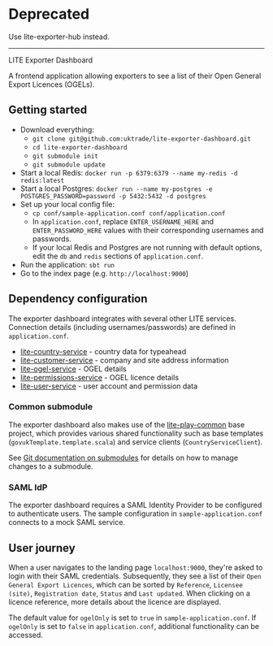 # Deprecated

Use lite-exporter-hub instead.

---

LITE Exporter Dashboard

A frontend application allowing exporters to see a list of their Open General Export Licences (OGELs).

## Getting started

* Download everything:
  * `git clone git@github.com:uktrade/lite-exporter-dashboard.git`
  * `cd lite-exporter-dashboard` 
  * `git submodule init`
  * `git submodule update`
* Start a local Redis: `docker run -p 6379:6379 --name my-redis -d redis:latest`
* Start a local Postgres: `docker run --name my-postgres -e POSTGRES_PASSWORD=password -p 5432:5432 -d postgres`
* Set up your local config file:
  * `cp conf/sample-application.conf conf/application.conf`
  * In `application.conf`, replace `ENTER_USERNAME_HERE` and `ENTER_PASSWORD_HERE` values with their corresponding usernames and passwords.
  * If your local Redis and Postgres are not running with default options, edit the `db` and `redis` sections of `application.conf`.
* Run the application: `sbt run`
* Go to the index page (e.g. `http://localhost:9000`)

## Dependency configuration

The exporter dashboard integrates with several other LITE services. Connection details 
(including usernames/passwords) are defined in `application.conf`.

* [lite-country-service](https://github.com/uktrade/lite-country-service) - country data for typeahead
* [lite-customer-service](https://github.com/uktrade/lite-customer-service) - company and site address information
* [lite-ogel-service](https://github.com/uktrade/lite-ogel-service) - OGEL details
* [lite-permissions-service](https://github.com/uktrade/lite-permissions-service) - OGEL licence details
* [lite-user-service](https://github.com/uktrade/lite-user-service) - user account and permission data

### Common submodule

The exporter dashboard also makes use of the [lite-play-common](https://github.com/uktrade/lite-play-common) base project, which provides various shared functionality such as base templates (`govukTemplate.template.scala`) and service clients (`CountryServiceClient`).

See [Git documentation on submodules](https://git-scm.com/book/en/v2/Git-Tools-Submodules) for details on how to manage changes
to a submodule.

### SAML IdP

The exporter dashboard requires a SAML Identity Provider to be configured to authenticate users. The sample configuration in `sample-application.conf` connects to a mock SAML service.

## User journey

When a user navigates to the landing page `localhost:9000`, they're asked to login with their SAML credentials. Subsequently, they see a list of their `Open General Export Licences`, which can be sorted by `Reference`, `Licensee (site)`, `Registration date`, `Status` and `Last updated`. When clicking on a licence reference, more details about the licence are displayed.

The default value for `ogelOnly` is set to `true` in `sample-application.conf`. If `ogelOnly` is set to `false` in `application.conf`, additional functionality can be accessed. 
